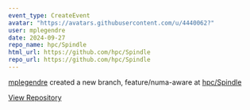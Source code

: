 ```yaml
---
event_type: CreateEvent
avatar: "https://avatars.githubusercontent.com/u/4440062?"
user: mplegendre
date: 2024-09-27
repo_name: hpc/Spindle
html_url: https://github.com/hpc/Spindle
repo_url: https://github.com/hpc/Spindle
---
```


<a href='https://github.com/mplegendre' target='_blank'>mplegendre</a> created a new branch, feature/numa-aware at <a href='https://github.com/hpc/Spindle' target='_blank'>hpc/Spindle</a>

<a href='https://github.com/hpc/Spindle' target='_blank'>View Repository</a>